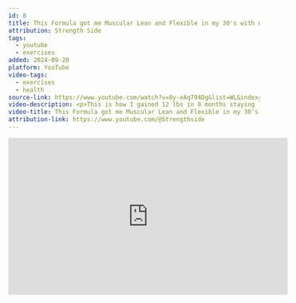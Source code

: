 ```yaml
---
id: 8
title: This Formula got me Muscular Lean and Flexible in my 30's with no gym
attribution: Strength Side
tags:
  - youtube
  - exercises
added: 2024-09-20
platform: YouTube
video-tags:
  - exercises
  - health
source-link: https://www.youtube.com/watch?v=8y-eAq794Dg&list=WL&index=119&t=225s
video-description: <p>This is how I gained 12 lbs in 8 months staying lean and attaining the handstand, ring muscle up and front splits. This is an intense program to really push yourself into calisthenics and flexibility. You&#39;ll transform your physique in the process.</p><p>PDF - <a href="https://strengthside.com/theformulapdf?utm_source=youtube&amp;utm_medium=product_shelf">https://strengthside.com/theformulapdf</a> </p><p>90-Day Bodyweight Strength, Mobility and Movement Program ► <a href="https://www.strengthside.com/movestrongnow?utm_source=youtube&amp;utm_medium=product_shelf">https://www.strengthside.com/movestro...</a> </p><p>FREEThe Daily Practice Stretching Routine► <a href="https://www.strengthside.com/thedaily?utm_source=youtube&amp;utm_medium=product_shelf">https://www.strengthside.com/thedaily</a> IG Strength Side ►   <a href="https://www.youtube.com/redirect?event=video_description&amp;redir_token=QUFFLUhqbHRibkNrV3BuVEVmX19nVTkwaHFmUUs5ZDhOZ3xBQ3Jtc0ttRHRES29PYXNHVENIZkdWeHRDc25RU1RDRUJwalVSYlQ3UGYzSHVZZ2JUVlRwc2tEQ2xLRWQ4UHZTVWNXUU9fQW85Q01aaGhvOXcwS3lvZGxiR2duSGQ4akpGVkNhVHRLZHhLN25fU2paN0prMlFBRQ&amp;q=https%3A%2F%2Fwww.instagram.com%2Fthestrengthside&amp;v=8y-eAq794Dg"><img src="https://www.gstatic.com/youtube/img/watch/social_media/instagram_1x.png" alt=""> / thestrengthside</a>   </p><p>STRENGTH SIDE PRODUCTS</p><p>Gear ► <a href="https://strengthside.com/collections/merch?utm_source=youtube&amp;utm_medium=product_shelf">https://strengthside.com/collections/...</a> </p><p>Check out my book ► <a href="https://www.youtube.com/redirect?event=video_description&amp;redir_token=QUFFLUhqbERab0JRTWdKRjNXUHpJRWh5SnRRdkdBVnEyQXxBQ3Jtc0trVS1BbzJ3bG9IRk82bXpiMHZ3azNQZTJodG1sYlduNG9scThhWVJjOFI2STdUZjcwa1lnMGgwRXB0RGR3RUxJOC12X0lXNThwcnFEM0x0cGYzOEtiSTlweklyUmROU3owRHUzNlJkcHcyMEtZd1NISQ&amp;q=https%3A%2F%2Fwww.amazon.com%2FBecome-More-Flexible-Stiff-Minutes%2Fdp%2FB0D36DHWGZ&amp;v=8y-eAq794Dg">https://www.amazon.com/Become-More-Fl...</a> </p><p><a href="https://www.youtube.com/watch?v=8y-eAq794Dg&amp;list=WL&amp;index=119&amp;t=0s">0:00</a> - My Calisthenics Transformation <a href="https://www.youtube.com/watch?v=8y-eAq794Dg&amp;list=WL&amp;index=119&amp;t=22s">0:22</a> - This is NOT for everyone <a href="https://www.youtube.com/watch?v=8y-eAq794Dg&amp;list=WL&amp;index=119&amp;t=43s">0:43</a> - DAY 1 &amp; DAY 5 = RINGS <a href="https://www.youtube.com/watch?v=8y-eAq794Dg&amp;list=WL&amp;index=119&amp;t=57s">0:57</a> - 5 Clean Ring Dips &amp; Pull-Ups <a href="https://www.youtube.com/watch?v=8y-eAq794Dg&amp;list=WL&amp;index=119&amp;t=92s">1:32</a> - Muscle-up Technique <a href="https://www.youtube.com/watch?v=8y-eAq794Dg&amp;list=WL&amp;index=119&amp;t=107s">1:47</a> - Practicing False Grip <a href="https://www.youtube.com/watch?v=8y-eAq794Dg&amp;list=WL&amp;index=119&amp;t=118s">1:58</a> - Eccentric Muscle Up <a href="https://www.youtube.com/watch?v=8y-eAq794Dg&amp;list=WL&amp;index=119&amp;t=130s">2:10</a> - Muscle Up Overview <a href="https://www.youtube.com/watch?v=8y-eAq794Dg&amp;list=WL&amp;index=119&amp;t=221s">3:41</a> - DAY 3 = LEGS <a href="https://www.youtube.com/watch?v=8y-eAq794Dg&amp;list=WL&amp;index=119&amp;t=226s">3:46</a> - Explosive Jumps <a href="https://www.youtube.com/watch?v=8y-eAq794Dg&amp;list=WL&amp;index=119&amp;t=241s">4:01</a> - Squats <a href="https://www.youtube.com/watch?v=8y-eAq794Dg&amp;list=WL&amp;index=119&amp;t=276s">4:36</a> - Nordic Curl <a href="https://www.youtube.com/watch?v=8y-eAq794Dg&amp;list=WL&amp;index=119&amp;t=315s">5:15</a> - Back Off Sissy Squats <a href="https://www.youtube.com/watch?v=8y-eAq794Dg&amp;list=WL&amp;index=119&amp;t=335s">5:35</a> - DAY 2, 4 &amp; 6 = HANDSTAND &amp; MOBILITY <a href="https://www.youtube.com/watch?v=8y-eAq794Dg&amp;list=WL&amp;index=119&amp;t=367s">6:07</a> - Start with Belly-to-Wall <a href="https://www.youtube.com/watch?v=8y-eAq794Dg&amp;list=WL&amp;index=119&amp;t=404s">6:44</a> - Hollow Holds <a href="https://www.youtube.com/watch?v=8y-eAq794Dg&amp;list=WL&amp;index=119&amp;t=446s">7:26</a> - Mobility Drills everyone should begin with <a href="https://www.youtube.com/watch?v=8y-eAq794Dg&amp;list=WL&amp;index=119&amp;t=489s">8:09</a> - Heel Pulls <a href="https://www.youtube.com/watch?v=8y-eAq794Dg&amp;list=WL&amp;index=119&amp;t=514s">8:34</a> - Handstand Kick-Up Work <a href="https://www.youtube.com/watch?v=8y-eAq794Dg&amp;list=WL&amp;index=119&amp;t=532s">8:52</a> - Handstand Overview <a href="https://www.youtube.com/watch?v=8y-eAq794Dg&amp;list=WL&amp;index=119&amp;t=547s">9:07</a> - Advanced Stretches Integration <a href="https://www.youtube.com/watch?v=8y-eAq794Dg&amp;list=WL&amp;index=119&amp;t=588s">9:48</a> - NUTRITION &amp; IF<a href="https://www.youtube.com/watch?v=8y-eAq794Dg&amp;list=WL&amp;index=119&amp;t=622s">10:22</a> - My Eating Window <a href="https://www.youtube.com/watch?v=8y-eAq794Dg&amp;list=WL&amp;index=119&amp;t=638s">10:38</a> - My Diet <a href="https://www.youtube.com/watch?v=8y-eAq794Dg&amp;list=WL&amp;index=119&amp;t=674s">11:14</a> - recommendation for diet <a href="https://www.youtube.com/watch?v=8y-eAq794Dg&amp;list=WL&amp;index=119&amp;t=700s">11:40</a> - SLEEP <a href="https://www.youtube.com/watch?v=8y-eAq794Dg&amp;list=WL&amp;index=119&amp;t=726s">12:06</a> - Why it&#39;s more than training<a href="https://www.youtube.com/watch?v=8y-eAq794Dg&amp;list=WL&amp;index=119&amp;t=865s">14:25</a> - Animal Movement (Optional)<a href="https://www.youtube.com/watch?v=8y-eAq794Dg&amp;list=WL&amp;index=119&amp;t=905s">15:05</a> - Do you want a pdf?</p><p>In this video, I share my six-month journey of leaning out and building strength using only calisthenic movements. I dive into the exercises that shaped my transformation, like muscle-ups, pull-ups, squats, and a variety of mobility work that improved my overall body control and flexibility. No weights, just bodyweight training that delivered powerful results. I also provide some other tips that helped me reach my goals outside of exercising. Watch to learn how these simple yet effective movements can help you achieve your fitness goals.</p>
video-title: This Formula got me Muscular Lean and Flexible in my 30's with no gym
attribution-link: https://www.youtube.com/@Strengthside
---
```


<iframe width="560" height="315" src="https://www.youtube-nocookie.com/embed/8y-eAq794Dg?si=cbe0YFsPKWsvrq9h" title="YouTube video player" frameborder="0" allow="accelerometer; autoplay; clipboard-write; encrypted-media; gyroscope; picture-in-picture; web-share" referrerpolicy="strict-origin-when-cross-origin" allowfullscreen></iframe>
